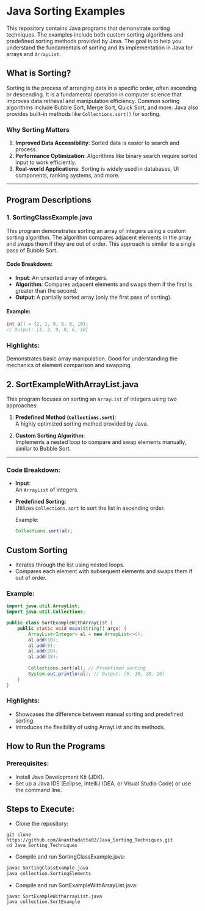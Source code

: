 
# Java Sorting Examples

This repository contains Java programs that demonstrate sorting techniques. The examples include both custom sorting algorithms and predefined sorting methods provided by Java. The goal is to help you understand the fundamentals of sorting and its implementation in Java for arrays and `ArrayList`.

## What is Sorting?
Sorting is the process of arranging data in a specific order, often ascending or descending. It is a fundamental operation in computer science that improves data retrieval and manipulation efficiency. Common sorting algorithms include Bubble Sort, Merge Sort, Quick Sort, and more. Java also provides built-in methods like `Collections.sort()` for sorting.

### Why Sorting Matters
1. **Improved Data Accessibility**: Sorted data is easier to search and process.
2. **Performance Optimization**: Algorithms like binary search require sorted input to work efficiently.
3. **Real-world Applications**: Sorting is widely used in databases, UI components, ranking systems, and more.

---

## Program Descriptions

### 1. SortingClassExample.java
This program demonstrates sorting an array of integers using a custom sorting algorithm. The algorithm compares adjacent elements in the array and swaps them if they are out of order. This approach is similar to a single pass of Bubble Sort.

#### Code Breakdown:
- **Input**: An unsorted array of integers.
- **Algorithm**: Compares adjacent elements and swaps them if the first is greater than the second.
- **Output**: A partially sorted array (only the first pass of sorting).

#### Example:
```java
int a[] = {2, 1, 9, 8, 6, 10};
// Output: [1, 2, 9, 8, 6, 10]
```
### Highlights:
Demonstrates basic array manipulation.
Good for understanding the mechanics of element comparison and swapping.

## 2. SortExampleWithArrayList.java
This program focuses on sorting an `ArrayList` of integers using two approaches:

1. **Predefined Method (`Collections.sort`)**:  
   A highly optimized sorting method provided by Java.

2. **Custom Sorting Algorithm**:  
   Implements a nested loop to compare and swap elements manually, similar to Bubble Sort.

---

### Code Breakdown:

- **Input**:  
  An `ArrayList` of integers.

- **Predefined Sorting**:  
  Utilizes `Collections.sort` to sort the list in ascending order.  

  Example:
  ```java
  Collections.sort(al);
  ```

## Custom Sorting
- Iterates through the list using nested loops.
- Compares each element with subsequent elements and swaps them if out of order.

### Example:
```java
import java.util.ArrayList;
import java.util.Collections;

public class SortExampleWithArrayList {
    public static void main(String[] args) {
        ArrayList<Integer> al = new ArrayList<>();
        al.add(10);
        al.add(5);
        al.add(20);
        al.add(18);
        
        Collections.sort(al); // Predefined sorting
        System.out.println(al); // Output: [5, 10, 18, 20]
    }
}
```
### Highlights:
- Showcases the difference between manual sorting and predefined sorting.
- Introduces the flexibility of using ArrayList and its methods.

## How to Run the Programs
### Prerequisites:
- Install Java Development Kit (JDK).
- Set up a Java IDE (Eclipse, IntelliJ IDEA, or Visual Studio Code) or use the command line.

## Steps to Execute:
- Clone the repository:
```
git clone https://github.com/Ananthadatta02/Java_Sorting_Techniques.git
cd Java_Sorting_Techniques
```
- Compile and run SortingClassExample.java:
```bash
javac SortingClassExample.java
java collection.SortingElements
```
- Compile and run SortExampleWithArrayList.java:
```
javac SortExampleWithArrayList.java
java collection.SortExample
```

